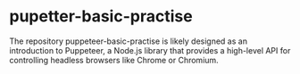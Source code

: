 # pupetter-basic-practise
The repository puppeteer-basic-practise is likely designed as an introduction to Puppeteer, a Node.js library that provides a high-level API for controlling headless browsers like Chrome or Chromium.
